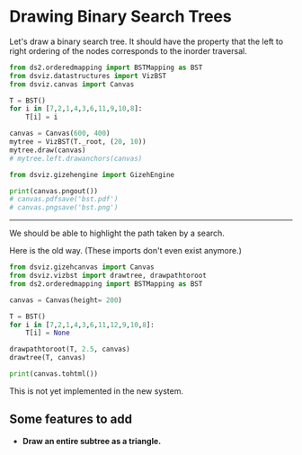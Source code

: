 # Drawing Binary Search Trees

Let's draw a binary search tree.  It should have the property that the left to right ordering of the nodes corresponds to the inorder traversal.



```python {cmd output="html"}
from ds2.orderedmapping import BSTMapping as BST
from dsviz.datastructures import VizBST
from dsviz.canvas import Canvas

T = BST()
for i in [7,2,1,4,3,6,11,9,10,8]:
    T[i] = i

canvas = Canvas(600, 400)
mytree = VizBST(T._root, (20, 10))
mytree.draw(canvas)
# mytree.left.drawanchors(canvas)

from dsviz.gizehengine import GizehEngine

print(canvas.pngout())
# canvas.pdfsave('bst.pdf')
# canvas.pngsave('bst.png')
```

---

We should be able to highlight the path taken by a search.

Here is the old way. (These imports don't even exist anymore.)

```python
from dsviz.gizehcanvas import Canvas
from dsviz.vizbst import drawtree, drawpathtoroot
from ds2.orderedmapping import BSTMapping as BST

canvas = Canvas(height= 200)

T = BST()
for i in [7,2,1,4,3,6,11,12,9,10,8]:
    T[i] = None

drawpathtoroot(T, 2.5, canvas)
drawtree(T, canvas)

print(canvas.tohtml())
```

This is not yet implemented in the new system.


## Some features to add

- **Draw an entire subtree as a triangle.**
